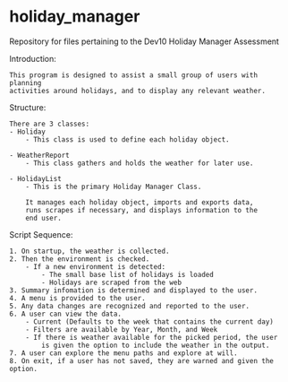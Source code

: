 # holiday_manager
Repository for files pertaining to the Dev10 Holiday Manager Assessment

Introduction:
    
    This program is designed to assist a small group of users with planning
    activities around holidays, and to display any relevant weather. 
    
Structure:

    There are 3 classes:
    - Holiday
        - This class is used to define each holiday object.
        
    - WeatherReport
        - This class gathers and holds the weather for later use.
        
    - HolidayList
        - This is the primary Holiday Manager Class. 
        
        It manages each holiday object, imports and exports data, 
        runs scrapes if necessary, and displays information to the
        end user. 
            
Script Sequence:

    1. On startup, the weather is collected.
    2. Then the environment is checked.
        - If a new environment is detected:
            - The small base list of holidays is loaded
            - Holidays are scraped from the web
    3. Summary infomation is determined and displayed to the user.
    4. A menu is provided to the user. 
    5. Any data changes are recognized and reported to the user.
    6. A user can view the data.
        - Current (Defaults to the week that contains the current day)
        - Filters are available by Year, Month, and Week
        - If there is weather available for the picked period, the user
            is given the option to include the weather in the output.
    7. A user can explore the menu paths and explore at will.
    8. On exit, if a user has not saved, they are warned and given the option.